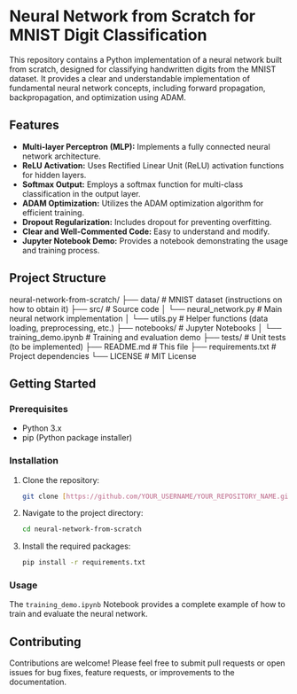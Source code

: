 # Neural Network from Scratch for MNIST Digit Classification

This repository contains a Python implementation of a neural network built from scratch, designed for classifying handwritten digits from the MNIST dataset. It provides a clear and understandable implementation of fundamental neural network concepts, including forward propagation, backpropagation, and optimization using ADAM.

## Features

* **Multi-layer Perceptron (MLP):** Implements a fully connected neural network architecture.
* **ReLU Activation:** Uses Rectified Linear Unit (ReLU) activation functions for hidden layers.
* **Softmax Output:** Employs a softmax function for multi-class classification in the output layer.
* **ADAM Optimization:** Utilizes the ADAM optimization algorithm for efficient training.
* **Dropout Regularization:** Includes dropout for preventing overfitting.
* **Clear and Well-Commented Code:** Easy to understand and modify.
* **Jupyter Notebook Demo:** Provides a notebook demonstrating the usage and training process.

## Project Structure

neural-network-from-scratch/
├── data/              # MNIST dataset (instructions on how to obtain it)
├── src/               # Source code
│   └── neural_network.py  # Main neural network implementation
│   └── utils.py         # Helper functions (data loading, preprocessing, etc.)
├── notebooks/         # Jupyter Notebooks
│   └── training_demo.ipynb # Training and evaluation demo
├── tests/             # Unit tests (to be implemented)
├── README.md          # This file
├── requirements.txt   # Project dependencies
└── LICENSE            # MIT License

## Getting Started

### Prerequisites

* Python 3.x
* pip (Python package installer)

### Installation

1. Clone the repository:

    ```bash
    git clone [https://github.com/YOUR_USERNAME/YOUR_REPOSITORY_NAME.git](https://github.com/YOUR_USERNAME/YOUR_REPOSITORY_NAME.git)
    ```

2. Navigate to the project directory:

    ```bash
    cd neural-network-from-scratch
    ```

3. Install the required packages:

    ```bash
    pip install -r requirements.txt
    ```

### Usage

The `training_demo.ipynb` Notebook provides a complete example of how to train and evaluate the neural network.

## Contributing

Contributions are welcome! Please feel free to submit pull requests or open issues for bug fixes, feature requests, or improvements to the documentation.

